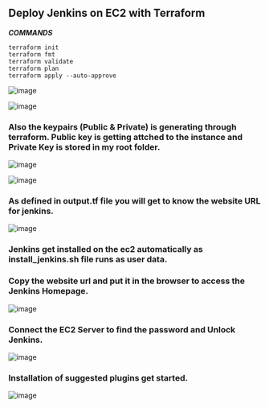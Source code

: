 ## Deploy Jenkins on EC2 with Terraform

***COMMANDS***

`````
terraform init
terraform fmt
terraform validate
terraform plan
terraform apply --auto-approve
`````
![image](https://github.com/howdycloudyarsh/TIF_Sprint1/assets/133496386/6ee24d9f-9ea9-4cb8-97db-e0932038f259)

![image](https://github.com/howdycloudyarsh/TIF_Sprint1/assets/133496386/432d1941-364f-4031-a7ba-5a7d7b51ac24)

### Also the keypairs (Public & Private) is generating through terraform. Public key is getting attched to the instance and Private Key is stored in my root folder.

![image](https://github.com/howdycloudyarsh/TIF_Sprint1/assets/133496386/0cacf23e-91ab-42f7-bde7-7948188808db)

![image](https://github.com/howdycloudyarsh/TIF_Sprint1/assets/133496386/64c3f0ca-dad9-4d5b-bf25-3b5d84b1eeb9)


### As defined in output.tf file you will get to know the website URL for jenkins.

![image](https://github.com/howdycloudyarsh/TIF_Sprint1/assets/133496386/89f1948a-d683-48b4-9036-bfb930204c95)

### Jenkins get installed on the ec2 automatically as install_jenkins.sh file runs as user data.

### Copy the website url and put it in the browser to access the Jenkins Homepage.

![image](https://github.com/howdycloudyarsh/TIF_Sprint1/assets/133496386/dadc2784-c0ae-4a1c-80a7-fea66de42a6b)

### Connect the EC2 Server to find the password and Unlock Jenkins.

![image](https://github.com/howdycloudyarsh/TIF_Sprint1/assets/133496386/b20072b0-7e6e-4e31-a212-506ccad183f6)

### Installation of suggested plugins get started.

![image](https://github.com/howdycloudyarsh/TIF_Sprint1/assets/133496386/7ab23a14-3d1f-44a8-a512-7bcc0625723b)





